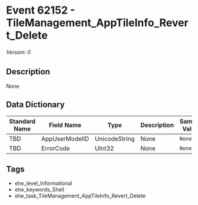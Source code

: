 # Event 62152 - TileManagement_AppTileInfo_Revert_Delete
###### Version: 0

## Description
None

## Data Dictionary
|Standard Name|Field Name|Type|Description|Sample Value|
|---|---|---|---|---|
|TBD|AppUserModelID|UnicodeString|None|`None`|
|TBD|ErrorCode|UInt32|None|`None`|

## Tags
* etw_level_Informational
* etw_keywords_Shell
* etw_task_TileManagement_AppTileInfo_Revert_Delete